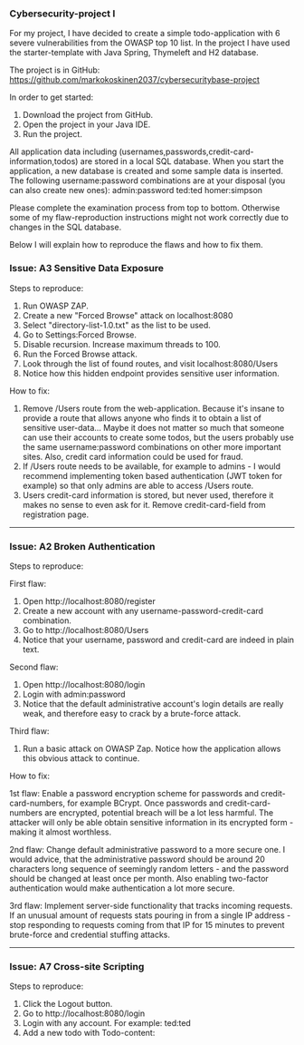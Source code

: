 ### Cybersecurity-project I

For my project, I have decided to create a simple todo-application with 6 severe vulnerabilities from the OWASP top 10 list.
In the project I have used the starter-template with Java Spring, Thymeleft and H2 database.

The project is in GitHub: https://github.com/markokoskinen2037/cybersecuritybase-project

In order to get started:
1. Download the project from GitHub.
2. Open the project in your Java IDE. 
3. Run the project.

All application data including (usernames,passwords,credit-card-information,todos) are stored in a local SQL database.
When you start the application, a new database is created and some sample data is inserted. The following username:password combinations are at your disposal (you can also create new ones):
admin:password
ted:ted
homer:simpson

Please complete the examination process from top to bottom. Otherwise some of my flaw-reproduction instructions might not work correctly due to changes in the SQL database.

Below I will explain how to reproduce the flaws and how to fix them.

 ### Issue: A3 Sensitive Data Exposure
Steps to reproduce:
1. Run OWASP ZAP.
2. Create a new "Forced Browse" attack on localhost:8080
3. Select "directory-list-1.0.txt" as the list to be used.
4. Go to Settings:Forced Browse. 
5. Disable recursion. Increase maximum threads to 100.
6. Run the Forced Browse attack.
7. Look through the list of found routes, and visit localhost:8080/Users
8. Notice how this hidden endpoint provides sensitive user information.

How to fix:
1. Remove /Users route from the web-application. Because it's insane to provide a route that allows anyone who finds it to obtain a list of sensitive user-data... Maybe it does not matter so much that someone can use their accounts to create some todos, but the users probably use the same username:password combinations on other more important sites. Also, credit card information could be used for fraud.
2. If /Users route needs to be available, for example to admins - I would recommend implementing token based authentication (JWT token for example) so that only admins are able to access /Users route.
3. Users credit-card information is stored, but never used, therefore it makes no sense to even ask for it. Remove credit-card-field from registration page.

-----------------------------------------

 ### Issue: A2 Broken Authentication
Steps to reproduce:

First flaw:
1. Open http://localhost:8080/register
2. Create a new account with any username-password-credit-card combination.
3. Go to http://localhost:8080/Users
4. Notice that your username, password and credit-card are indeed in plain text.

Second flaw:
1. Open http://localhost:8080/login
2. Login with admin:password
3. Notice that the default administrative account's login details are really weak, and therefore easy to crack by a brute-force attack.

Third flaw:
1. Run a basic attack on OWASP Zap. Notice how the application allows this obvious attack to continue.

How to fix:

1st flaw:
Enable a password encryption scheme for passwords and credit-card-numbers, for example BCrypt. Once passwords and credit-card-numbers are encrypted, potential breach will be a lot less harmful. The attacker will only be able obtain sensitive information in its encrypted form - making it almost worthless.

2nd flaw:
Change default administrative password to a more secure one. I would advice, that the administrative password should be around 20 characters long sequence of seemingly random letters - and the password should be changed at least once per month. Also enabling two-factor authentication would make authentication a lot more secure.

3rd flaw: Implement server-side functionality that tracks incoming requests. If an unusual amount of requests stats pouring in from a single IP address - stop responding to requests coming from that IP for 15 minutes to prevent brute-force and credential stuffing attacks.

-----------------------------------------

 ### Issue: A7 Cross-site Scripting
Steps to reproduce:
1. Click the Logout button.
2. Go to http://localhost:8080/login
3. Login with any account. For example: ted:ted
4. Add a new todo with Todo-content: <script>window.location.replace("http://www.example.com")</script>
5. View global list of todos by clicking "Click here"
6. Notice how you are now being redirected to "http://www.example.com"

How to fix:
- The todo-listing page is currently being created to a String, by appending todos to the end of it. This String is then returned straight to the browser for rendering.
- Instead of creating the list by appending text to a String, iterate over every todo-entity and serve them to a template processing-engine Thymeleaf, that uses th:text as an attribute. By using th:text attribute, Thymeleaf template-engine automatically checks for "shady" input values and acts accordingly. 
- Now todos that contain <script> tags wont be interpreted as html-elements, but instead they are treated as text.
  
-----------------------------------------

 ### Issue: A5 Broken Access Control
Steps to reproduce:
1. Go to http://localhost:8080/todo
1. Click the Logout button.
2. Go to http://localhost:8080/login
3. Login with ted:ted
4. Notice how there is no link to adminpage.
5. Open your browser's developer console.
6. Input window.sessionStorage.setItem("username", "admin");
7. Refresh the page (press F5).
8. Notice how there is now a link to "Supersecret adminpage", from where you can now access functions that should be unavailable to everyone except user: "admin". (Don't click the "clear sql database" button just yet!)

How to fix:

Implement session handling and request validation. This could be achieved with tokens like so:
- User logs in for the first time.
- Server creates a unique token (for example JWT-token) that is saved on server and also sent back to users web-browser - where the token is stored.
- Check the token every time, when a user tries to access a restricted URL such as /adminpage.
- If the token is valid, return adminpage.html. Else redirect user back to where he came from.
- Because the token is created on the server by highly sophisticated Signature Algorithm, it's basically impossible to guess a valid token.
-----------------------------------------

 ### Issue: A1 Injection (SQL)
Steps to reproduce:
1. Open localhost:8080/Users
2. Notice, that the are several users in the database. (If you clicked "CLEAR SQL DATABASE" in the previous part, there wont be any users! If that is the case; create a new user and then continue from step 3)
3. Open http://localhost:8080/register
4. Leave name- and creditcard-fields empty.
5. Set password-field to: '); DROP TABLE USER; CREATE TABLE User (id int NOT NULL AUTO_INCREMENT,cc varchar(200),username varchar(200),password varchar(200)); INSERT INTO User (cc,username,password) VALUES ('911','You have been hacked',' sorry
6. Click "Submit".
7. Open http://localhost:8080/Users
8. Notice, that all other users have been deleted.

How to fix:

Sanitize SQL query input parameters by using Prepared Statements. This can easily be implemented in application code by following these steps:

1. Create a String query = "INSERT INTO User (username,password,cc) VALUES(?,?);"
2. Perform some validation on the input parameters. I would suggest at least checking the length of the input parameters, and that if they contain html-elements.
3. Create a PreparedStatement object from the query.
4. Insert input parameters into the PreparedStatement.
5. Execute the PreparedStatement.
-----------------------------------------

 ### Issue: A10 Insufficient Logging & Monitoring
Steps to reproduce:
- Examine the application code and notice that logging & monitoring is not enabled.

How to fix:
- Enable logging for the most important features, such as login-requests with LoggerFactory.
- Configure automatic backups.
- Implement real-time monitoring alerts.
-----------------------------------------
